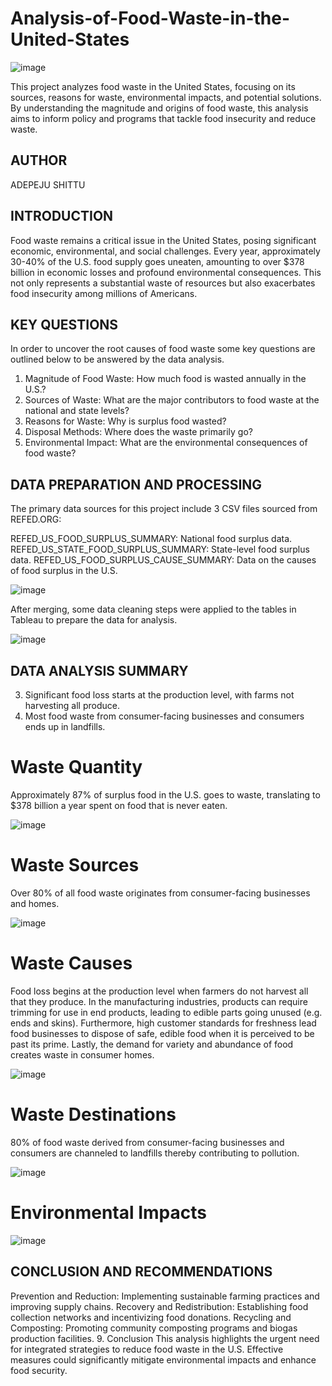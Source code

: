 # Analysis-of-Food-Waste-in-the-United-States

![image](https://github.com/Renikeji19/Analysis-of-Food-Waste-in-the-United-States/assets/97131888/2d543c02-dbaa-4094-9cd0-189bf8e38622)

This project analyzes food waste in the United States, focusing on its sources, reasons for waste, environmental impacts, and potential solutions. By understanding the magnitude and origins of food waste, this analysis aims to inform policy and programs that tackle food insecurity and reduce waste.

## AUTHOR

ADEPEJU SHITTU


## INTRODUCTION 
Food waste remains a critical issue in the United States, posing significant economic, environmental, and social challenges. Every year, approximately 30-40% of the U.S. food supply goes uneaten, amounting to over $378 billion in economic losses and profound environmental consequences. This not only represents a substantial waste of resources but also exacerbates food insecurity among millions of Americans.

## KEY QUESTIONS
In order to uncover the root causes of food waste some key questions are outlined below to be answered by the data analysis.

1. Magnitude of Food Waste: How much food is wasted annually in the U.S.?
2. Sources of Waste: What are the major contributors to food waste at the national and state levels?
3. Reasons for Waste: Why is surplus food wasted?
4. Disposal Methods: Where does the waste primarily go?
5. Environmental Impact: What are the environmental consequences of food waste?


## DATA PREPARATION AND PROCESSING

The primary data sources for this project include 3 CSV files sourced from REFED.ORG:

REFED_US_FOOD_SURPLUS_SUMMARY: National food surplus data.
REFED_US_STATE_FOOD_SURPLUS_SUMMARY: State-level food surplus data.
REFED_US_FOOD_SURPLUS_CAUSE_SUMMARY: Data on the causes of food surplus in the U.S.

![image](https://github.com/Renikeji19/Analysis-of-Food-Waste-in-the-United-States/assets/97131888/dddb6995-7e6e-4027-94e2-783de27b8176)


After merging, some data cleaning steps were applied to the tables in Tableau to prepare the data for analysis.

![image](https://github.com/Renikeji19/Analysis-of-Food-Waste-in-the-United-States/assets/97131888/3839fea9-3ee9-478a-92f4-dac673d4bb5e)

  
## DATA ANALYSIS SUMMARY


3. Significant food loss starts at the production level, with farms not harvesting all produce.
4. Most food waste from consumer-facing businesses and consumers ends up in landfills.

# Waste Quantity

Approximately 87% of surplus food in the U.S. goes to waste, translating to $378 billion a year spent on food that is never eaten.

![image](https://github.com/user-attachments/assets/d05b3159-2ea2-4dcc-bf3b-83d34807133a)


# Waste Sources 

Over 80% of all food waste originates from consumer-facing businesses and homes.

![image](https://github.com/user-attachments/assets/b7b09599-a4d1-41bc-9e92-f71a9b9e4aa2)


# Waste Causes

Food loss begins at the production level when farmers do not harvest all that they produce. In the manufacturing industries, products can require trimming for use in end products, leading to edible parts going unused (e.g. ends and skins). Furthermore, high customer standards for freshness lead food businesses to dispose of safe, edible food when it is perceived to be past its prime. Lastly, the demand for variety and abundance of food creates waste in consumer homes.

![image](https://github.com/user-attachments/assets/a40ed2d2-e22f-42bd-8276-bb1e7e607b90)


# Waste Destinations

80% of food waste derived from consumer-facing businesses and consumers are channeled to landfills thereby contributing to pollution.

![image](https://github.com/user-attachments/assets/e343db34-0dca-46b6-bbc3-449f1e066105)

# Environmental Impacts

![image](https://github.com/user-attachments/assets/9c5f8b91-5780-4030-890d-baf845170f11)


## CONCLUSION AND RECOMMENDATIONS
Prevention and Reduction: Implementing sustainable farming practices and improving supply chains.
Recovery and Redistribution: Establishing food collection networks and incentivizing food donations.
Recycling and Composting: Promoting community composting programs and biogas production facilities.
9. Conclusion
This analysis highlights the urgent need for integrated strategies to reduce food waste in the U.S. Effective measures could significantly mitigate environmental impacts and enhance food security.



